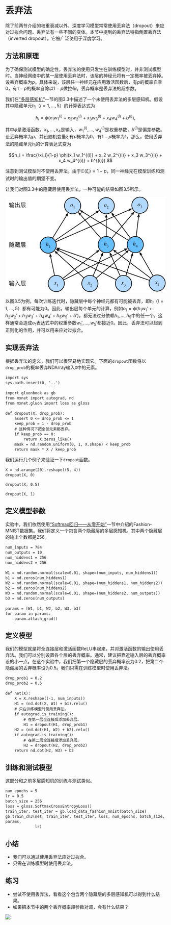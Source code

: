 # 丢弃法

除了前两节介绍的权重衰减以外，深度学习模型常常使用丢弃法（dropout）来应对过拟合问题。丢弃法有一些不同的变体。本节中提到的丢弃法特指倒置丢弃法（inverted dropout）。它被广泛使用于深度学习。


## 方法和原理

为了确保测试模型的确定性，丢弃法的使用只发生在训练模型时，并非测试模型时。当神经网络中的某一层使用丢弃法时，该层的神经元将有一定概率被丢弃掉。设丢弃概率为$p$。具体来说，该层任一神经元在应用激活函数后，有$p$的概率自乘0，有$1-p$的概率自除以$1-p$做拉伸。丢弃概率是丢弃法的超参数。

我们在[“多层感知机”](mlp.md)一节的图3.3中描述了一个未使用丢弃法的多层感知机。假设其中隐藏单元$h_i$（$i=1, \ldots, 5$）的计算表达式为

$$h_i = \phi(x_1 w_1^{(i)} + x_2 w_2^{(i)} + x_3 w_3^{(i)} + x_4 w_4^{(i)} + b^{(i)}),$$

其中$\phi$是激活函数，$x_1, \ldots, x_4$是输入，$w_1^{(i)}, \ldots, w_4^{(i)}$是权重参数，$b^{(i)}$是偏差参数。设丢弃概率为$p$，并设随机变量$\xi_i$有$p$概率为0，有$1-p$概率为1。那么，使用丢弃法的隐藏单元$h_i$的计算表达式变为

$$h_i = \frac{\xi_i}{1-p} \phi(x_1 w_1^{(i)} + x_2 w_2^{(i)} + x_3 w_3^{(i)} + x_4 w_4^{(i)} + b^{(i)}).$$

注意到测试模型时不使用丢弃法。由于$\mathbb{E} (\xi_i) = 1-p$，同一神经元在模型训练和测试时的输出值的期望不变。

让我们对图3.3中的隐藏层使用丢弃法，一种可能的结果如图3.5所示。

![隐藏层使用了丢弃法的多层感知机。](../img/dropout.svg)

以图3.5为例，每次训练迭代时，隐藏层中每个神经元都有可能被丢弃，即$h_i$（$i=1, \ldots, 5$）都有可能为0。因此，输出层每个单元的计算，例如$o_1 = \phi(h_1 w_1' + h_2 w_2' + h_3 w_3' + h_4 w_4' + h_5 w_5'  + b')$，都无法过分依赖$h_1, \ldots, h_5$中的任一个。这样通常会造成$o_1$表达式中的权重参数$w_1', \ldots ,w_5'$都接近0。因此，丢弃法可以起到正则化的作用，并可以用来应对过拟合。

## 实现丢弃法

根据丢弃法的定义，我们可以很容易地实现它。下面的`dropout`函数将以`drop_prob`的概率丢弃NDArray输入`X`中的元素。

```{.python .input}
import sys
sys.path.insert(0, '..')

import gluonbook as gb
from mxnet import autograd, nd
from mxnet.gluon import loss as gloss

def dropout(X, drop_prob):
    assert 0 <= drop_prob <= 1
    keep_prob = 1 - drop_prob
    # 这种情况下把全部元素都丢弃。
    if keep_prob == 0:
        return X.zeros_like()
    mask = nd.random.uniform(0, 1, X.shape) < keep_prob
    return mask * X / keep_prob
```

我们运行几个例子来验证一下`dropout`函数。

```{.python .input}
X = nd.arange(20).reshape((5, 4))
dropout(X, 0)
```

```{.python .input}
dropout(X, 0.5)
```

```{.python .input}
dropout(X, 1)
```

## 定义模型参数

实验中，我们依然使用[“Softmax回归——从零开始”](softmax-regression-scratch.md)一节中介绍的Fashion-MNIST数据集。我们将定义一个包含两个隐藏层的多层感知机。其中两个隐藏层的输出个数都是256。

```{.python .input}
num_inputs = 784
num_outputs = 10
num_hiddens1 = 256
num_hiddens2 = 256

W1 = nd.random.normal(scale=0.01, shape=(num_inputs, num_hiddens1))
b1 = nd.zeros(num_hiddens1)
W2 = nd.random.normal(scale=0.01, shape=(num_hiddens1, num_hiddens2))
b2 = nd.zeros(num_hiddens2)
W3 = nd.random.normal(scale=0.01, shape=(num_hiddens2, num_outputs))
b3 = nd.zeros(num_outputs)

params = [W1, b1, W2, b2, W3, b3]
for param in params:
    param.attach_grad()
```

## 定义模型

我们的模型就是将全连接层和激活函数ReLU串起来，并对激活函数的输出使用丢弃法。我们可以分别设置各个层的丢弃概率。通常，建议把靠近输入层的丢弃概率设的小一点。在这个实验中，我们把第一个隐藏层的丢弃概率设为0.2，把第二个隐藏层的丢弃概率设为0.5。我们只需在训练模型时使用丢弃法。

```{.python .input}
drop_prob1 = 0.2
drop_prob2 = 0.5

def net(X):
    X = X.reshape((-1, num_inputs))
    H1 = (nd.dot(X, W1) + b1).relu()
    # 只在训练模型时使用丢弃法。
    if autograd.is_training():
        # 在第一层全连接后添加丢弃层。
        H1 = dropout(H1, drop_prob1)
    H2 = (nd.dot(H1, W2) + b2).relu()
    if autograd.is_training():
        # 在第二层全连接后添加丢弃层。
        H2 = dropout(H2, drop_prob2)
    return nd.dot(H2, W3) + b3
```

## 训练和测试模型

这部分和之前多层感知机的训练与测试类似。

```{.python .input}
num_epochs = 5
lr = 0.5
batch_size = 256
loss = gloss.SoftmaxCrossEntropyLoss()
train_iter, test_iter = gb.load_data_fashion_mnist(batch_size)
gb.train_ch3(net, train_iter, test_iter, loss, num_epochs, batch_size, params,
             lr)
```

## 小结

* 我们可以通过使用丢弃法应对过拟合。
* 只需在训练模型时使用丢弃法。

## 练习

- 尝试不使用丢弃法，看看这个包含两个隐藏层的多层感知机可以得到什么结果。
- 如果把本节中的两个丢弃概率超参数对调，会有什么结果？



![](../img/qr_dropout.svg)

